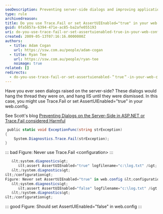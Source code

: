 ```yaml
---
seoDescription: Preventing server-side dialogs and improving application reliability through configuration settings in web.config files.
type: rule
archivedreason:
title: Do you use Trace.Fail or set AssertUIEnabled="true" in your web.config?
guid: 0fa5857a-6394-471e-ac85-ba2afe055193
uri: do-you-use-trace-fail-or-set-assertuienabled-true-in-your-web-config
created: 2009-05-13T07:16:16.0000000Z
authors:
  - title: Adam Cogan
    url: https://ssw.com.au/people/adam-cogan
  - title: Ryan Tee
    url: https://ssw.com.au/people/ryan-tee
    noimage: true
related: []
redirects:
  - do-you-use-trace-fail-or-set-assertuienabled-＂true＂-in-your-web-config
---
```


Have you ever seen dialogs raised on the server-side? These dialogs would hang the thread they were on, and hang IIS until they were dismissed. In this case, you might use Trace.Fail or set AssertUIEnabled="true" in your web.config.

<!--endintro-->

See Scott's blog [Preventing Dialogs on the Server-Side in ASP.NET or Trace.Fail considered Harmful](http://www.hanselman.com/blog/PreventingDialogsOnTheServerSideInASPNETOrTraceFailConsideredHarmful.aspx)

```csharp
 public static void ExceptionFunc(string strException)
{
    System.Diagnostics.Trace.Fail(strException);
}
```
::: bad
Figure: Never use Trace.Fail &lt;configuration&gt;
:::


```csharp
   &lt;system.diagnostics&gt;
      &lt;assert AssertUIEnabled="true" logfilename="c:\log.txt" /&gt;
   &lt;/system.diagnostics&gt;
&lt;/configuration&gt;
Figure: Never set AssertUIEnabled="true" in web.config &lt;configuration&gt;
   &lt;system.diagnostics&gt;
      &lt;assert AssertUIEnabled="false" logfilename="c:\log.txt" /&gt;
   &lt;/system.diagnostics&gt;
&lt;/configuration&gt;
```
::: good
Figure: Should set AssertUIEnabled="false" in web.config
:::
